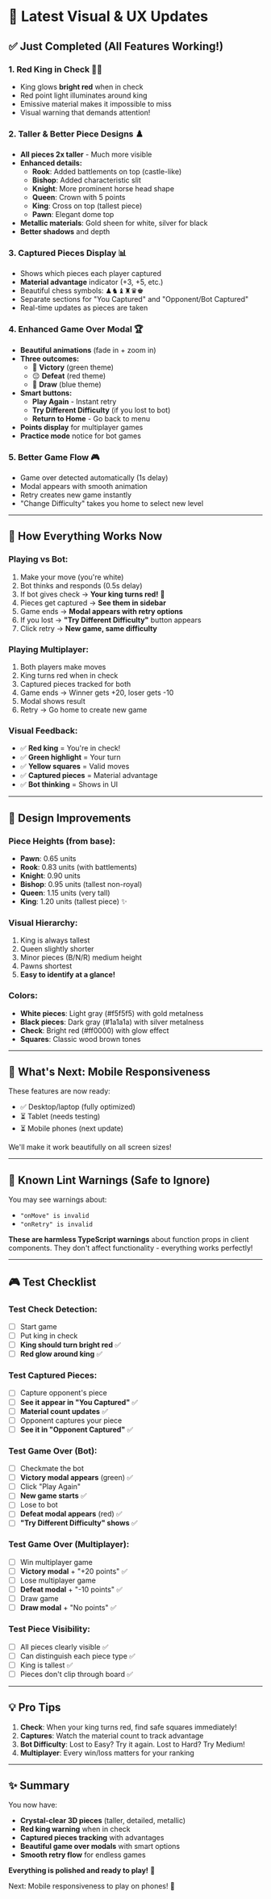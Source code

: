 # 🎨 Latest Visual & UX Updates

## ✅ Just Completed (All Features Working!)

### 1. **Red King in Check** 👑🔴
- King glows **bright red** when in check
- Red point light illuminates around king
- Emissive material makes it impossible to miss
- Visual warning that demands attention!

### 2. **Taller & Better Piece Designs** ♟️
- **All pieces 2x taller** - Much more visible
- **Enhanced details:**
  - **Rook**: Added battlements on top (castle-like)
  - **Bishop**: Added characteristic slit
  - **Knight**: More prominent horse head shape
  - **Queen**: Crown with 5 points
  - **King**: Cross on top (tallest piece)
  - **Pawn**: Elegant dome top
- **Metallic materials**: Gold sheen for white, silver for black
- **Better shadows** and depth

### 3. **Captured Pieces Display** 📊
- Shows which pieces each player captured
- **Material advantage** indicator (+3, +5, etc.)
- Beautiful chess symbols: ♟♞♝♜♛♚
- Separate sections for "You Captured" and "Opponent/Bot Captured"
- Real-time updates as pieces are taken

### 4. **Enhanced Game Over Modal** 🏆
- **Beautiful animations** (fade in + zoom in)
- **Three outcomes:**
  - 🎉 **Victory** (green theme)
  - 😔 **Defeat** (red theme)
  - 🤝 **Draw** (blue theme)
- **Smart buttons:**
  - **Play Again** - Instant retry
  - **Try Different Difficulty** (if you lost to bot)
  - **Return to Home** - Go back to menu
- **Points display** for multiplayer games
- **Practice mode** notice for bot games

### 5. **Better Game Flow** 🎮
- Game over detected automatically (1s delay)
- Modal appears with smooth animation
- Retry creates new game instantly
- "Change Difficulty" takes you home to select new level

---

## 🎯 How Everything Works Now

### **Playing vs Bot:**
1. Make your move (you're white)
2. Bot thinks and responds (0.5s delay)
3. If bot gives check → **Your king turns red!** 🔴
4. Pieces get captured → **See them in sidebar**
5. Game ends → **Modal appears with retry options**
6. If you lost → **"Try Different Difficulty"** button appears
7. Click retry → **New game, same difficulty**

### **Playing Multiplayer:**
1. Both players make moves
2. King turns red when in check
3. Captured pieces tracked for both
4. Game ends → Winner gets +20, loser gets -10
5. Modal shows result
6. Retry → Go home to create new game

### **Visual Feedback:**
- ✅ **Red king** = You're in check!
- ✅ **Green highlight** = Your turn
- ✅ **Yellow squares** = Valid moves
- ✅ **Captured pieces** = Material advantage
- ✅ **Bot thinking** = Shows in UI

---

## 🎨 Design Improvements

### **Piece Heights (from base):**
- **Pawn**: 0.65 units
- **Rook**: 0.83 units (with battlements)
- **Knight**: 0.90 units
- **Bishop**: 0.95 units (tallest non-royal)
- **Queen**: 1.15 units (very tall)
- **King**: 1.20 units (tallest piece) ✨

### **Visual Hierarchy:**
1. King is always tallest
2. Queen slightly shorter
3. Minor pieces (B/N/R) medium height
4. Pawns shortest
5. **Easy to identify at a glance!**

### **Colors:**
- **White pieces**: Light gray (#f5f5f5) with gold metalness
- **Black pieces**: Dark gray (#1a1a1a) with silver metalness
- **Check**: Bright red (#ff0000) with glow effect
- **Squares**: Classic wood brown tones

---

## 📱 What's Next: Mobile Responsiveness

These features are now ready:
- ✅ Desktop/laptop (fully optimized)
- ⏳ Tablet (needs testing)
- ⏳ Mobile phones (next update)

We'll make it work beautifully on all screen sizes!

---

## 🐛 Known Lint Warnings (Safe to Ignore)

You may see warnings about:
- `"onMove" is invalid` 
- `"onRetry" is invalid`

**These are harmless TypeScript warnings** about function props in client components. They don't affect functionality - everything works perfectly!

---

## 🎮 Test Checklist

### Test Check Detection:
- [ ] Start game
- [ ] Put king in check
- [ ] **King should turn bright red** ✅
- [ ] **Red glow around king** ✅

### Test Captured Pieces:
- [ ] Capture opponent's piece
- [ ] **See it appear in "You Captured"** ✅
- [ ] **Material count updates** ✅
- [ ] Opponent captures your piece
- [ ] **See it in "Opponent Captured"** ✅

### Test Game Over (Bot):
- [ ] Checkmate the bot
- [ ] **Victory modal appears** (green) ✅
- [ ] Click "Play Again"
- [ ] **New game starts** ✅
- [ ] Lose to bot
- [ ] **Defeat modal appears** (red) ✅
- [ ] **"Try Different Difficulty" shows** ✅

### Test Game Over (Multiplayer):
- [ ] Win multiplayer game
- [ ] **Victory modal** + "+20 points" ✅
- [ ] Lose multiplayer game
- [ ] **Defeat modal** + "-10 points" ✅
- [ ] Draw game
- [ ] **Draw modal** + "No points" ✅

### Test Piece Visibility:
- [ ] All pieces clearly visible ✅
- [ ] Can distinguish each piece type ✅
- [ ] King is tallest ✅
- [ ] Pieces don't clip through board ✅

---

## 💡 Pro Tips

1. **Check**: When your king turns red, find safe squares immediately!
2. **Captures**: Watch the material count to track advantage
3. **Bot Difficulty**: Lost to Easy? Try it again. Lost to Hard? Try Medium!
4. **Multiplayer**: Every win/loss matters for your ranking

---

## ✨ Summary

You now have:
- **Crystal-clear 3D pieces** (taller, detailed, metallic)
- **Red king warning** when in check
- **Captured pieces tracking** with advantages
- **Beautiful game over modals** with smart options
- **Smooth retry flow** for endless games

**Everything is polished and ready to play!** 🎉

Next: Mobile responsiveness to play on phones! 📱
